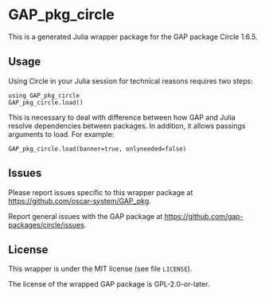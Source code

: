 # GAP_pkg_circle

This is a generated Julia wrapper package for the GAP package Circle 1.6.5.

## Usage

Using Circle in your Julia session for technical reasons requires two steps:

    using GAP_pkg_circle
    GAP_pkg_circle.load()

This is necessary to deal with difference between how GAP and Julia
resolve dependencies between packages. In addition, it allows passings
arguments to load. For example:

    GAP_pkg_circle.load(banner=true, onlyneeded=false)

## Issues

Please report issues specific to this wrapper package at <https://github.com/oscar-system/GAP_pkg>.

Report general issues with the GAP package at <https://github.com/gap-packages/circle/issues>.

## License

This wrapper is under the MIT license (see file `LICENSE`).

The license of the wrapped GAP package is GPL-2.0-or-later.
